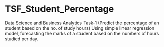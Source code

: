 # TSF_Student_Percentage
Data Science and Business Analytics Task-1 (Predict the percentage of an student based on the no. of study hours) Using simple linear regression model, forecasting the marks of a student based on the numbers of hours studied per day.
